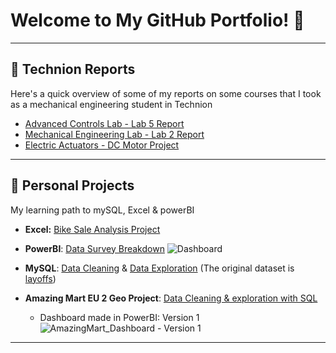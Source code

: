 # Welcome to My GitHub Portfolio! 👋

---

## 📑 Technion Reports

Here's a quick overview of some of my reports on some courses that I took as a mechanical engineering student in Technion

- [Advanced Controls Lab - Lab 5 Report](https://github.com/Danny-Ap/Portfolio.github.io/blob/main/Advanced%20Controls%20Lab-Lab5%20Report.pdf)
- [Mechanical Engineering Lab - Lab 2 Report](https://github.com/Danny-Ap/Portfolio.github.io/blob/main/Advanced_Lab_Mech_Engineering_Lab2_Report.pdf)
- [Electric Actuators - DC Motor Project](https://github.com/Danny-Ap/Portfolio.github.io/blob/main/Electric%20Actuators-DC%20motor%20Project.pdf)

---

## 🚀 Personal Projects
My learning path to mySQL, Excel & powerBI

- **Excel:** [Bike Sale Analysis Project](https://github.com/Danny-Ap/Portfolio.github.io/blob/main/Bike%20Sales%20Analysis.xlsx)
- **PowerBI**: [Data Survey Breakdown](https://github.com/Danny-Ap/DA-Portfolio/blob/main/Power%20BI%20-%20Final%20Project.pbix)
![Dashboard](https://github.com/user-attachments/assets/6c718af6-2544-487a-bed3-2b712a36b310)

- **MySQL**: [Data Cleaning](https://github.com/Danny-Ap/DA-Portfolio/blob/main/Data%20Cleaning.sql) & [Data Exploration](https://github.com/Danny-Ap/DA-Portfolio/blob/main/Data%20Exploration.sql) (The original dataset is [layoffs](https://github.com/Danny-Ap/DA-Portfolio/blob/main/layoffs.csv))

- **Amazing Mart EU 2 Geo Project**: [Data Cleaning & exploration with SQL](https://github.com/Danny-Ap/DA-Portfolio/blob/main/AmazingMartEU2GEO_DataExploration.sql) 
  - Dashboard made in PowerBI: Version 1 \
![AmazingMart_Dashboard - Version 1](https://github.com/user-attachments/assets/d94e1a48-ec38-46c2-ae8c-09dd10b35d93)



---

